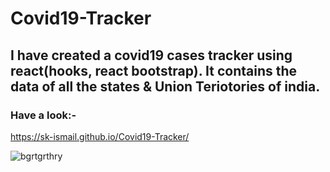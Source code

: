 # Covid19-Tracker

## I have created a covid19 cases tracker using react(hooks, react bootstrap). It contains the data of all the states & Union Teriotories of india.
### Have a look:-
https://sk-ismail.github.io/Covid19-Tracker/

![bgrtgrthry](https://user-images.githubusercontent.com/42185028/96300933-0e493080-1014-11eb-9a5f-7215f9c2b07b.PNG)
